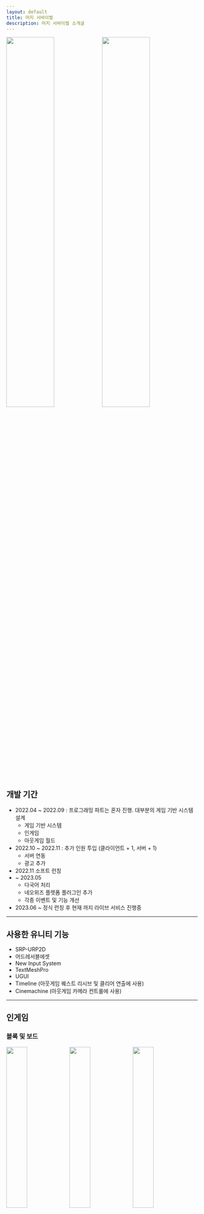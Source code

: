 ```yaml
---
layout: default
title: 머지 서바이벌
description: 머지 서바이벌 소개글
---
```


<img src="./assets/image1.jpeg" width="50%" height="50%"><img src="./assets/image2.jpeg" width="50%" height="50%">

## 개발 기간

- 2022.04 ~ 2022.09 : 프로그래밍 파트는 혼자 진행. 대부분의 게임 기반 시스템 설계
	- 게임 기반 시스템 
	- 인게임 
	- 아웃게임 월드
- 2022.10 ~ 2022.11 : 추가 인원 투입 (클라이언트 + 1, 서버 + 1)
	- 서버 연동
	- 광고 추가
- 2022.11 소프트 런칭
- ~ 2023.05
	- 다국어 처리
	- 네오위즈 플렛폼 플러그인 추가
	- 각종 이벤트 및 기능 개선
- 2023.06 ~ 정식 런칭 후 현재 까지 라이브 서비스 진행중

---

## 사용한 유니티 기능

- SRP-URP2D
- 어드레서블에셋
- New Input System
- TextMeshPro
- UGUI
- Timeline (아웃게임 퀘스트 리시브 및 클리어 연출에 사용)
- Cinemachine (아웃게임 카메라 컨트롤에 사용)

---

## 인게임

### 블록 및 보드

<img src="./assets/image14.png" width="33%" height="33%"><img src="./assets/image15.png" width="33%" height="33%"><img src="./assets/image16.png" width="33%" height="33%">

- 다양한 기능을 가진 **블록 시스템 구현**.
- **같은 블록을 합치면 다음 단계의 블록 생성**.
- 다양한 블록을 요구하는 미션을 클리어 하기 위해 머지를 통해 미션에서 요구하는 블록을 만들고 제출하며 게임을 진행

### 시스템 구조

#### 인게임

![ingame_01.png](./assets/ingame_01.png)
- Grid : 인게임 보드 입니다. (View)
- Map : 인게임 보드의 데이터를 관리 합니다. (Model)
- Inspector : 블록의 정보를 표시 합니다.
- QuestWindow : 진행중인 퀘스트를 표시 합니다.
- RewardBox : 보상이 순차적으로 쌓이는 상자 입니다.
- BlockInfoManager : 블록 정보를 관리 합니다.
- QuestManager : 퀘스트 정보를 관리 합니다.
- BlockFactory : BlockInfoManager에서 블록 정보를 가져와 블록 오브젝트를 만듭니다.

#### 블록 시스템

![ingame_02.png](./assets/ingame_02.png)

블록 시스템은 **BlockComponent 기반의 모듈형 설계**를 적용했습니다.

- 각 블록은 **여러 개의 BlockComponent**로 구성됨.
	- 예: 상자A 블록 = (시간 경과 후 다른 블록으로 변경) + (동일 블록 2개 합치기) + (블록 판매 가능)
- 블록은 여러 액션들을 가지고 있고 상황에 따라 액션을 가진 컴포넌트를 호출
	- 예: 블록 선택, 블록 이동, 블록 포커스 등
- **BlockComponent는 필요한 액션을 구현** 하여 동작 합니다.

이러한 방식 덕분에 신규 기능 추가 시 **기존 코드를 수정할 필요 없이** 확장 방식으로 개발할 수 있습니다.

---

## 아웃게임

### 퀘스트 시스템

<img src="./assets/image6.png" width="50%" height="50%"><img src="./assets/image7.png" width="50%" height="50%">

- **챕터 → 퀘스트 → 미션** 구조로 설계.
	- 모든 미션을 클리어 하면 퀘스트를 클리어 할 수 있고, 퀘스트를 모두 클리어 하면 챕터를 클리어 할 수 있음
- **각 요소의 진행 상태를 히스토리 형태로 기록**. (이 기록으로 아웃에임의 월드를 구성)

### 아웃게임 월드

<img src="./assets/image8.png" width="50%" height="50%"><img src="./assets/image9.png" width="50%" height="50%">

- **퀘스트 진행도에 따라 월드의 모습이 점진적으로 변화**.
- 스크린샷은 챕터 1 -> 챕터 13 까지의 변화.

### 다이얼로그 시스템

![image10.png](./assets/image10.png)

캐릭터 간 대화를 위한 **다이얼로그 시스템**을 구현했습니다.

- **캐릭터 간 대화 시스템 구현**.
- **엑셀 기반 데이터 입력 → 자동 변환 → 어드레서블 키를 통해 호출 후 자동 재생**.
- 다양한 연출 기능 구현 (배경 변환, 캐릭터 위치 이동, 특정 시점에 사운드 재생 등)

### 퀘스트 연출 시스템

![image11.png](./assets/image11.png)

- **Unity Timeline을 활용하여 퀘스트 리시브 및 클리어 연출 제작**.
- 프로젝트에 필요한 **커스텀 트랙** 을 추가하면서 진행 (연출 도중 다이얼로그 처리, Spine 오브젝트 관리 등).

---

## 각종 컨텐츠 개발

### 블록 생성 / 교환기

<img src="./assets/image12.png" width="50%" height="50%"><img src="./assets/image13.png" width="50%" height="50%">

- **아웃게임 오브젝트에 부착되는 기능**.
- 시간이 지나면 특정 블록을 받거나, 재료 블록을 제공하여 교환하는 기능 구현.

### 캐릭터 스토리

<img src="./assets/image13-1.png" width="50%" height="50%"><img src="./assets/image13-2.png" width="50%" height="50%">

- 각 캐릭터의 **사이드 스토리를 진행할 수 있는 전용 콘텐츠**.
- **인게임 보드와 별개로 진행되는 전용 보드 구성**.
- **전용 블록 및 미션 추가** → 기존 시스템을 활용하여 데이터 기반으로 구현.

### 스토리 다시보기

<img src="./assets/image13-3.png" width="50%" height="50%"><img src="./assets/image13-4.png" width="50%" height="50%">

- 퀘스트 리시브/클리어 시 **Timeline 연출을 다시 볼 수 있는 기능 추가**.
- 기존에는 연출을 한 번 보면 다시 확인 불가 → **월드를 재구성 후 특정 Timeline을 재생할 수 있도록 개선**.

---

## 개발 도구 제작

### 엑셀 임포터

엑셀에서 작성한 데이터를 JSON 형태로 변환하여 **TextAsset**으로 자동 변환하는 시스템을 구현했습니다.

- 일반적으로 **시트명에 해당하는 클래스** 의 배열 형태로 변환되며, 파싱을 할 수 있습니다.
- 특정 데이터 형식에 따라서는 Json 변환 방식을 커스텀할 수 있도록 설계했습니다.

#### 사용 예시

- 엑셀에서 데이터를 입력 합니다.

![image4.png](./assets/image4.png)

- 엑셀 파일을 유니티 프로젝트에 저장합니다.

![image3.png](./assets/image3.png)

- 자동으로 TextAsset 형태로 변환됩니다.
 
![image5.png](./assets/image5.png)

### 보드 제작 툴

![[ingame_grid_tool.mp4]]

- **초기 보드 데이터를 제작할 수 있는 툴 개발**.
- **유니티 에디터 모드에서 직접 수정 가능**, 보드 데이터를 **JSON 형태로 저장 및 불러오기 가능**.
- **캐릭터 스토리의 각 스테이지별 보드 제작에도 활용**.

### 아웃게임 월드 구성 및 연출 확인 툴

- 연출 작업자가 **아웃게임을 쉽게 구성하고 연출을 바로 확인할 수 있도록 툴 제작**.
- 원하는 타임라인 바로 재생 기능
- 타임라인이 재생하기 위해 필요한 월드상태로 자동 세팅해주는 기능
- 현재 작업중인 타임라인의 위치를 포커싱해주는 기능

---

## 정리

- 이 프로젝트에서는 **유니티 엔진의 다양한 기능을 적극 활용**하여 개발 생산성을 높이려 했습니다.
- **인게임** : 모듈형 블록 시스템을 도입해 **유지보수성과 확장성을 강화**했습니다.
- **아웃게임** : 퀘스트 진행도에 따른 **월드 변화**, **다이얼로그 시스템**, **Timeline을 활용한 연출**을 구현했습니다.
- **데이터 관리** : 엑셀 임포터를 통해 **데이터 변환 및 관리 프로세스를 자동화**하여 효율성을 높였습니다.
